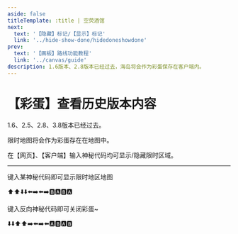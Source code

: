 ```yaml
---
aside: false
titleTemplate: :title | 空荧酒馆
next:
  text: '【隐藏】标记/【显示】标记'
  link: '../hide-show-done/hidedoneshowdone'
prev:
  text: '【画板】路线功能教程'
  link: '../canvas/guide'
description: 1.6版本、2.8版本已经过去，海岛将会作为彩蛋保存在客户端内。
---
```


# 【彩蛋】查看历史版本内容

1.6、2.5、2.8、3.8版本已经过去。

限时地图将会作为彩蛋存在在地图中。

在【网页】、【客户端】输入神秘代码均可显示/隐藏限时区域。

---

键入某神秘代码即可显示限时地区地图

:arrow_up::arrow_up::arrow_down::arrow_down::arrow_left::arrow_right::arrow_left::arrow_right::b::a::b::a:

键入反向神秘代码即可关闭彩蛋~

:arrow_down::arrow_down::arrow_up::arrow_up::arrow_right::arrow_left::arrow_right::arrow_left::a::b::a::b:
